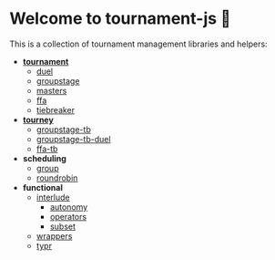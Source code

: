# Welcome to tournament-js 👋

This is a collection of tournament management libraries and helpers:

- [**tournament**](https://github.com/tournament-js/tournament)
  * [duel](https://github.com/tournament-js/duel)
  * [groupstage](https://github.com/tournament-js/groupstage)
  * [masters](https://github.com/tournament-js/masters)
  * [ffa](https://github.com/tournament-js/ffa)
  * [tiebreaker](https://github.com/tournament-js/tiebreaker)
- [**tourney**](https://github.com/tournament-js/tourney)
  * [groupstage-tb](https://github.com/tournament-js/groupstage)
  * [groupstage-tb-duel](https://github.com/tournament-js/groupstage)
  * [ffa-tb](https://github.com/tournament-js/ffa)
- **scheduling**
  * [group](https://github.com/tournament-js/group)
  * [roundrobin](https://github.com/tournament-js/roundrobin)
- **functional**
  * [interlude](https://github.com/tournament-js/interlude)
    - [autonomy](https://github.com/tournament-js/autonomy)
    - [operators](https://github.com/tournament-js/operators)
    - [subset](https://github.com/tournament-js/subset)
  * [wrappers](https://github.com/tournament-js/wrappers)
  * [typr](https://github.com/tournament-js/typr)
